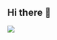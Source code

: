 ## Hi there 👋

![](https://komarev.com/ghpvc/?username=nadinfromc137&color=AB46D2)

<!-- I am Nadin, a Computer Engineering graduate! -->

<!--
- 🔭 I’m currently working on learning Angular for Front-End development and learning Data Science :)
- 💬 Ask me about basics of Machine Learning, Front-End Development, and Computer Vision
- ❤ I'm passionate Machine Learning, Front-End Development, and Computer Vision
- ⭐ My favourite languages are C++, Python and TypeScript
- 📫 How to reach me: email me at nadin.shanawany@gmail.com or shanawany.nadin@gmail.com
- ⚡ Fun facts about me: I playe kickboxing and swimming, I love photography, and I have a cat that I absolutely love :)
-->
<!--
**nadinfromc137/nadinfromc137** is a ✨ _special_ ✨ repository because its `README.md` (this file) appears on your GitHub profile.

Here are some ideas to get you started:

- 🔭 I’m currently working on ...
- 🌱 I’m currently learning ...
- 👯 I’m looking to collaborate on ...
- 🤔 I’m looking for help with ...
- 💬 Ask me about ...
- 📫 How to reach me: ...
- 😄 Pronouns: ...
- ⚡ Fun fact: ...
-->
